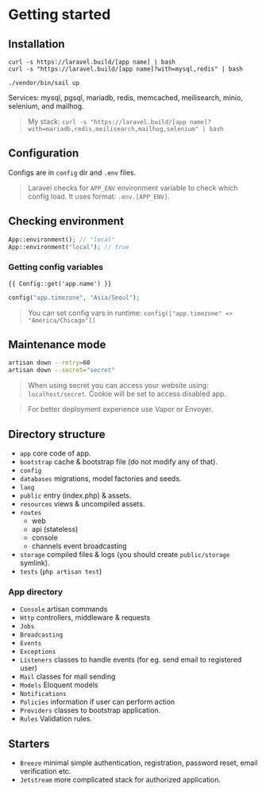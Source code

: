 # Getting started

## Installation 

```
curl -s https://laravel.build/[app name] | bash
curl -s "https://laravel.build/[app name]?with=mysql,redis" | bash

./vendor/bin/sail up
```

Services: mysql, pgsql, mariadb, redis, memcached, meilisearch, minio, selenium, and mailhog.

> My stack: `curl -s "https://laravel.build/[app name]?with=mariadb,redis,meilisearch,mailhog,selenium" | bash`

## Configuration

Configs are in `config` dir and `.env` files.

> Laravel checks for `APP_ENV` environment variable to check which config load. It uses format: `.env.[APP_ENV]`.

## Checking environment

```php
App::environment(); // "local"
App::environment("local"); // true
```

### Getting config variables

```blade
{{ Config::get('app.name') }}
```

```php
config("app.timezone", "Asia/Seoul");
```

> You can set config vars in runtime: `config(["app.timezone" => "America/Chicago"])`


## Maintenance mode

```bash
artisan down --retry=60
artisan down --secret="secret" 
```

> When using secret you can access your website using: `localhost/secret`. Cookie will be set to access disabled app.

> For better deployment experience use Vapor or Envoyer.

## Directory structure

* `app` core code of app.
* `bootstrap` cache & bootstrap file (do not modify any of that).
* `config`
* `databases` migrations, model factories and seeds.
* `lang`
* `public` entry (index.php) & assets.
* `resources` views & uncompiled assets.
* `routes`
    * web
    * api (stateless)
    * console
    * channels event broadcasting
* `storage` compiled files & logs (you should create `public/storage` symlink).
* `tests` (`php artisan test`)

### App directory

* `Console` artisan commands
* `Http` controllers, middleware & requests
* `Jobs`
* `Broadcasting`
* `Events`
* `Exceptions`
* `Listeners` classes to handle events (for eg. send email to registered user)
* `Mail` classes for mail sending
* `Models` Eloquent models
* `Notifications` 
* `Policies` information if user can perform action
* `Providers` classes to bootstrap application.
* `Rules` Validation rules.

## Starters

* `Breeze` minimal simple authentication, registration, password reset, email verification etc.
* `Jetstream` more complicated stack for authorized application.
